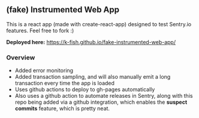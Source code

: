 ## (fake) Instrumented Web App
This is a react app (made with create-react-app) designed to test Sentry.io features. Feel free to fork :)

**Deployed here:**
https://k-fish.github.io/fake-instrumented-web-app/

### Overview
- Added error monitoring
- Added transaction sampling, and will also manually emit a long transaction every time the app is loaded
- Uses github actions to deploy to gh-pages automatically
- Also uses a github action to automate releases in Sentry, along with this repo being added via a github integration, which enables the **suspect commits** feature, which is pretty neat.
